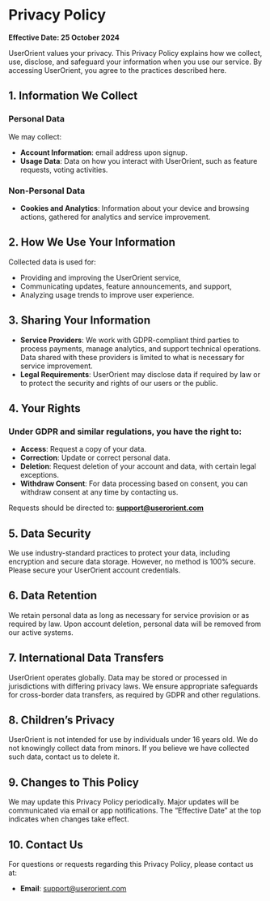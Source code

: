 # Privacy Policy

**Effective Date: 25 October 2024**

UserOrient values your privacy. This Privacy Policy explains how we collect, use, disclose, and safeguard your information when you use our service. By accessing UserOrient, you agree to the practices described here.

## 1. Information We Collect

### Personal Data
We may collect:
- **Account Information**: email address upon signup.
- **Usage Data**: Data on how you interact with UserOrient, such as feature requests, voting activities.

### Non-Personal Data
- **Cookies and Analytics**: Information about your device and browsing actions, gathered for analytics and service improvement.

## 2. How We Use Your Information

Collected data is used for:
- Providing and improving the UserOrient service,
- Communicating updates, feature announcements, and support,
- Analyzing usage trends to improve user experience.

## 3. Sharing Your Information

- **Service Providers**: We work with GDPR-compliant third parties to process payments, manage analytics, and support technical operations. Data shared with these providers is limited to what is necessary for service improvement.
- **Legal Requirements**: UserOrient may disclose data if required by law or to protect the security and rights of our users or the public.

## 4. Your Rights

### Under GDPR and similar regulations, you have the right to:
- **Access**: Request a copy of your data.
- **Correction**: Update or correct personal data.
- **Deletion**: Request deletion of your account and data, with certain legal exceptions.
- **Withdraw Consent**: For data processing based on consent, you can withdraw consent at any time by contacting us.

Requests should be directed to: **[support@userorient.com](mailto:support@userorient.com)**

## 5. Data Security

We use industry-standard practices to protect your data, including encryption and secure data storage. However, no method is 100% secure. Please secure your UserOrient account credentials.

## 6. Data Retention

We retain personal data as long as necessary for service provision or as required by law. Upon account deletion, personal data will be removed from our active systems.

## 7. International Data Transfers

UserOrient operates globally. Data may be stored or processed in jurisdictions with differing privacy laws. We ensure appropriate safeguards for cross-border data transfers, as required by GDPR and other regulations.

## 8. Children’s Privacy

UserOrient is not intended for use by individuals under 16 years old. We do not knowingly collect data from minors. If you believe we have collected such data, contact us to delete it.

## 9. Changes to This Policy

We may update this Privacy Policy periodically. Major updates will be communicated via email or app notifications. The “Effective Date” at the top indicates when changes take effect.

## 10. Contact Us

For questions or requests regarding this Privacy Policy, please contact us at:
- **Email**: [support@userorient.com](mailto:support@userorient.com)